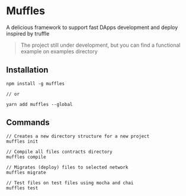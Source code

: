 # Muffles

A delicious framework to support fast DApps development and deploy inspired by truffle

> The project still under development, but you can find a functional example on examples directory

## Installation

```
npm install -g muffles

// or

yarn add muffles --global
```

## Commands

```
// Creates a new directory structure for a new project
muffles init
```

```
// Compile all files contracts directory
muffles compile
```

```
// Migrates (deploy) files to selected network
muffles migrate
```

```
// Test files on test files using mocha and chai
muffles test
```
